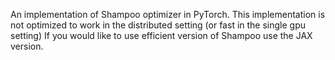 An implementation of Shampoo optimizer in PyTorch. This implementation is not
optimized to work in the distributed setting (or fast in the single gpu setting)
If you would like to use efficient version of Shampoo use the JAX version.
